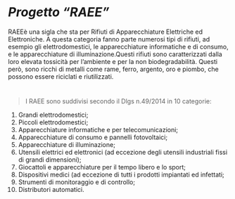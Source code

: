 # ***Progetto “RAEE”***	

RAEEè una sigla che sta per Rifiuti di Apparecchiature Elettriche ed Elettroniche. A questa categoria fanno parte numerosi tipi di rifiuti, ad esempio gli elettrodomestici, le apparecchiature informatiche e di consumo, e le apparecchiature di illuminazione.Questi rifiuti sono caratterizzati dalla loro elevata tossicità per l’ambiente e per la non biodegradabilità. Questi però, sono ricchi di metalli come rame, ferro, argento, oro e piombo, che possono essere riciclati e riutilizzati.
#
>I RAEE sono suddivisi secondo il Dlgs n.49/2014 in 10 categorie:

1. Grandi elettrodomestici;
2. Piccoli elettrodomestici;
3. Apparecchiature informatiche e per telecomunicazioni;
4. Apparecchiature di consumo e pannelli fotovoltaici;
5. Apparecchiature di illuminazione;
6. Utensili elettrici  ed elettronici (ad eccezione degli utensili industriali fissi di grandi dimensioni);
7. Giocattoli e apparecchiature per il tempo libero e lo sport;
8. Dispositivi medici (ad eccezione di tutti i prodotti impiantati ed infettati;
9. Strumenti di monitoraggio e di controllo;
10. Distributori automatici.

